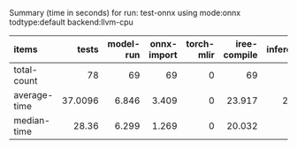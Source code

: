 Summary (time in seconds) for run: test-onnx using mode:onnx todtype:default backend:llvm-cpu

| items        |   tests |   model-run |   onnx-import |   torch-mlir |   iree-compile |   inference |
|:-------------|--------:|------------:|--------------:|-------------:|---------------:|------------:|
| total-count  | 78      |      69     |        69     |            0 |         69     |      47     |
| average-time | 37.0096 |       6.846 |         3.409 |            0 |         23.917 |       2.837 |
| median-time  | 28.36   |       6.299 |         1.269 |            0 |         20.032 |       0.76  |
